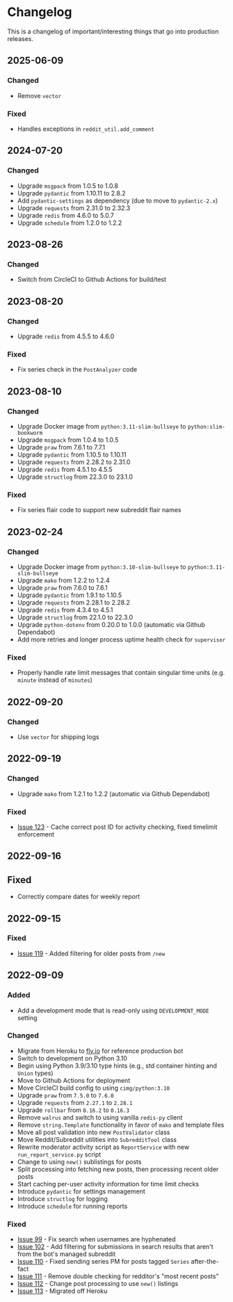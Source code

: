 # Changelog

This is a changelog of important/interesting things that go into production releases.

## 2025-06-09

### Changed

* Remove `vector`

### Fixed

* Handles exceptions in `reddit_util.add_comment`

## 2024-07-20

### Changed

* Upgrade `msgpack` from 1.0.5 to 1.0.8
* Upgrade `pydantic` from 1.10.11 to 2.8.2
* Add `pydantic-settings` as dependency (due to move to `pydantic-2.x`)
* Upgrade `requests` from 2.31.0 to 2.32.3
* Upgrade `redis` from 4.6.0 to 5.0.7
* Upgrade `schedule` from 1.2.0 to 1.2.2


## 2023-08-26

### Changed

* Switch from CircleCI to Github Actions for build/test

## 2023-08-20

### Changed

* Upgrade `redis` from 4.5.5 to 4.6.0

### Fixed

* Fix series check in the `PostAnalyzer` code

## 2023-08-10

### Changed

* Upgrade Docker image from `python:3.11-slim-bullseye` to `python:slim-bookworm`
* Upgrade `msgpack` from 1.0.4 to 1.0.5
* Upgrade `praw` from 7.6.1 to 7.7.1
* Upgrade `pydantic` from 1.10.5 to 1.10.11
* Upgrade `requests` from 2.28.2 to 2.31.0
* Upgrade `redis` from 4.5.1 to 4.5.5
* Upgrade `structlog` from 22.3.0 to 23.1.0

### Fixed

* Fix series flair code to support new subreddit flair names

## 2023-02-24

### Changed

* Upgrade Docker image from `python:3.10-slim-bullseye` to `python:3.11-slim-bullseye`
* Upgrade `mako` from 1.2.2 to 1.2.4
* Upgrade `praw` from 7.6.0 to 7.6.1
* Upgrade `pydantic` from 1.9.1 to 1.10.5
* Upgrade `requests` from 2.28.1 to 2.28.2
* Upgrade `redis` from 4.3.4 to 4.5.1
* Upgrade `structlog` from 22.1.0 to 22.3.0
* Upgrade `python-dotenv` from 0.20.0 to 1.0.0 (automatic via Github Dependabot)
* Add more retries and longer process uptime health check for `supervisor`

### Fixed

* Properly handle rate limit messages that contain singular time units (e.g. `minute` instead of `minutes`)

## 2022-09-20

### Changed

* Use `vector` for shipping logs

## 2022-09-19

### Changed

* Upgrade `mako` from 1.2.1 to 1.2.2 (automatic via Github Dependabot)

### Fixed

* [Issue 123](https://github.com/sofaworks/nosleepautobot/issues/123) - Cache correct post ID for activity checking, fixed timelimit enforcement

## 2022-09-16

## Fixed

* Correctly compare dates for weekly report

## 2022-09-15

### Fixed

* [Issue 119](https://github.com/sofaworks/nosleepautobot/issues/119) - Added filtering for older posts from `/new`

## 2022-09-09

### Added

* Add a development mode that is read-only using `DEVELOPMENT_MODE` setting

### Changed

* Migrate from Heroku to [fly.io](https://fly.io) for reference production bot
* Switch to development on Python 3.10
* Begin using Python 3.9/3.10 type hints (e.g., std container hinting and `Union` types)
* Move to Github Actions for deployment
* Move CircleCI build config to using `cimg/python:3.10`
* Upgrade `praw` from `7.5.0` to `7.6.0`
* Upgrade `requests` from `2.27.1` to `2.28.1`
* Upgrade `rollbar` from `0.16.2` to `0.16.3`
* Remove `walrus` and switch to using vanilla `redis-py` client
* Remove `string.Template` functionality in favor of `mako` and template files
* Move all post validation into new `PostValidator` class
* Move Reddit/Subreddit utilities into `SubredditTool` class
* Rewrite moderator activity script as `ReportService` with new `run_report_service.py` script
* Change to using `new()` sublistings for posts
* Split processing into fetching new posts, then processing recent older posts
* Start caching per-user activity information for time limit checks
* Introduce `pydantic` for settings management
* Introduce `structlog` for logging
* Introduce `schedule` for running reports

### Fixed

* [Issue 99](https://github.com/sofaworks/nosleepautobot/issues/99) - Fix search when usernames are hyphenated
* [Issue 102](https://github.com/sofaworks/nosleepautobot/issues/102) - Add filtering for submissions in search results that aren't from the bot's managed subreddit
* [Issue 110](https://github.com/sofaworks/nosleepautobot/issues/110) - Fixed sending series PM for posts tagged `Series` after-the-fact
* [Issue 111](https://github.com/sofaworks/nosleepautobot/issues/111) - Remove double checking for redditor's "most recent posts"
* [Issue 112](https://github.com/sofaworks/nosleepautobot/issues/112) - Change post processing to use `new()` listings
* [Issue 113](https://github.com/sofaworks/nosleepautobot/issues/113) - Migrated off Heroku
